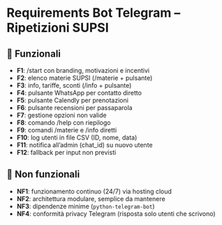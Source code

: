 # Requirements Bot Telegram – Ripetizioni SUPSI

## 🔹 Funzionali
- **F1**: /start con branding, motivazioni e incentivi
- **F2**: elenco materie SUPSI (/materie + pulsante)
- **F3**: info, tariffe, sconti (/info + pulsante)
- **F4**: pulsante WhatsApp per contatto diretto
- **F5**: pulsante Calendly per prenotazioni
- **F6**: pulsante recensioni per passaparola
- **F7**: gestione opzioni non valide
- **F8**: comando /help con riepilogo
- **F9**: comandi /materie e /info diretti
- **F10**: log utenti in file CSV (ID, nome, data)
- **F11**: notifica all’admin (chat_id) su nuovo utente
- **F12**: fallback per input non previsti

## 🔹 Non funzionali
- **NF1**: funzionamento continuo (24/7) via hosting cloud
- **NF2**: architettura modulare, semplice da mantenere
- **NF3**: dipendenze minime (`python-telegram-bot`)
- **NF4**: conformità privacy Telegram (risposta solo utenti che scrivono)

